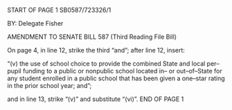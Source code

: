 START OF PAGE 1
SB0587/723326/1

BY: Delegate Fisher

AMENDMENT TO SENATE BILL 587
(Third Reading File Bill)

On page 4, in line 12, strike the third “and”; after line 12, insert:

“(v) the use of school choice to provide the combined State and
local per–pupil funding to a public or nonpublic school located in– or out–of–State for
any student enrolled in a public school that has been given a one–star rating in the prior
school year; and”;

and in line 13, strike “(v)” and substitute “(vi)”.
END OF PAGE 1